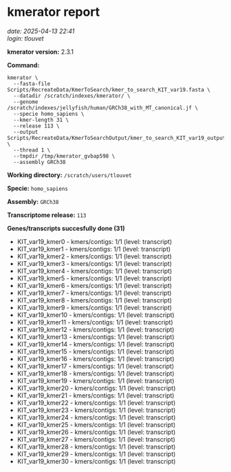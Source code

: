 # kmerator report
*date: 2025-04-13 22:41*  
*login: tlouvet*

**kmerator version:** 2.3.1

**Command:**

```
kmerator \
  --fasta-file Scripts/RecreateData/KmerToSearch/kmer_to_search_KIT_var19.fasta \
  --datadir /scratch/indexes/kmerator/ \
  --genome /scratch/indexes/jellyfish/human/GRCh38_with_MT_canonical.jf \
  --specie homo_sapiens \
  --kmer-length 31 \
  --release 113 \
  --output Scripts/RecreateData/KmerToSearchOutput/kmer_to_search_KIT_var19_output \
  --thread 1 \
  --tmpdir /tmp/kmerator_gvbap598 \
  --assembly GRCh38
```

**Working directory:** `/scratch/users/tlouvet`

**Specie:** `homo_sapiens`

**Assembly:** `GRCh38`

**Transcriptome release:** `113`

**Genes/transcripts succesfully done (31)**

- KIT_var19_kmer0 - kmers/contigs: 1/1 (level: transcript)
- KIT_var19_kmer1 - kmers/contigs: 1/1 (level: transcript)
- KIT_var19_kmer2 - kmers/contigs: 1/1 (level: transcript)
- KIT_var19_kmer3 - kmers/contigs: 1/1 (level: transcript)
- KIT_var19_kmer4 - kmers/contigs: 1/1 (level: transcript)
- KIT_var19_kmer5 - kmers/contigs: 1/1 (level: transcript)
- KIT_var19_kmer6 - kmers/contigs: 1/1 (level: transcript)
- KIT_var19_kmer7 - kmers/contigs: 1/1 (level: transcript)
- KIT_var19_kmer8 - kmers/contigs: 1/1 (level: transcript)
- KIT_var19_kmer9 - kmers/contigs: 1/1 (level: transcript)
- KIT_var19_kmer10 - kmers/contigs: 1/1 (level: transcript)
- KIT_var19_kmer11 - kmers/contigs: 1/1 (level: transcript)
- KIT_var19_kmer12 - kmers/contigs: 1/1 (level: transcript)
- KIT_var19_kmer13 - kmers/contigs: 1/1 (level: transcript)
- KIT_var19_kmer14 - kmers/contigs: 1/1 (level: transcript)
- KIT_var19_kmer15 - kmers/contigs: 1/1 (level: transcript)
- KIT_var19_kmer16 - kmers/contigs: 1/1 (level: transcript)
- KIT_var19_kmer17 - kmers/contigs: 1/1 (level: transcript)
- KIT_var19_kmer18 - kmers/contigs: 1/1 (level: transcript)
- KIT_var19_kmer19 - kmers/contigs: 1/1 (level: transcript)
- KIT_var19_kmer20 - kmers/contigs: 1/1 (level: transcript)
- KIT_var19_kmer21 - kmers/contigs: 1/1 (level: transcript)
- KIT_var19_kmer22 - kmers/contigs: 1/1 (level: transcript)
- KIT_var19_kmer23 - kmers/contigs: 1/1 (level: transcript)
- KIT_var19_kmer24 - kmers/contigs: 1/1 (level: transcript)
- KIT_var19_kmer25 - kmers/contigs: 1/1 (level: transcript)
- KIT_var19_kmer26 - kmers/contigs: 1/1 (level: transcript)
- KIT_var19_kmer27 - kmers/contigs: 1/1 (level: transcript)
- KIT_var19_kmer28 - kmers/contigs: 1/1 (level: transcript)
- KIT_var19_kmer29 - kmers/contigs: 1/1 (level: transcript)
- KIT_var19_kmer30 - kmers/contigs: 1/1 (level: transcript)
